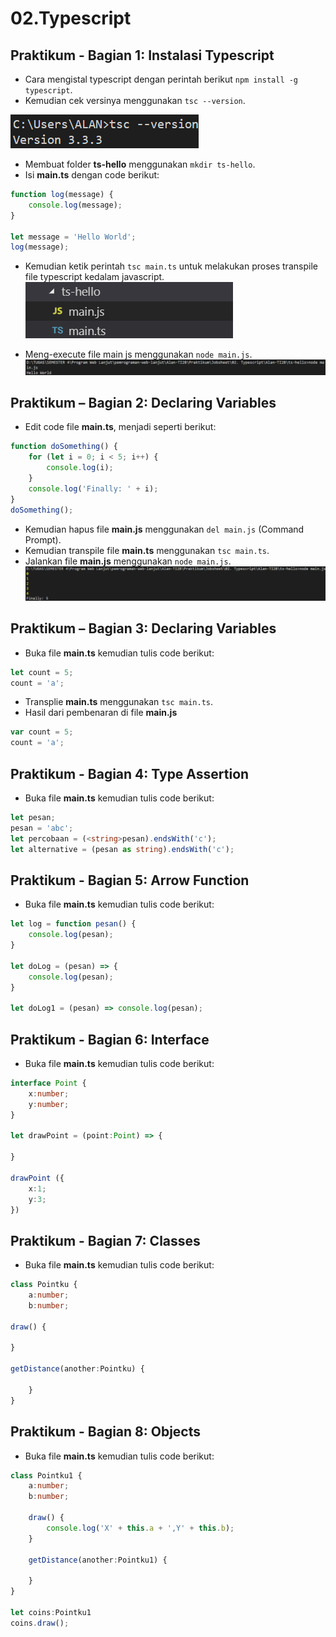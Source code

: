 # 02.Typescript

Praktikum - Bagian 1: Instalasi Typescript
---

* Cara mengistal typescript dengan perintah berikut ` npm install -g typescript `.
* Kemudian cek versinya menggunakan ` tsc --version `.

![](img/02/2.bmp)

* Membuat folder **ts-hello** menggunakan ` mkdir ts-hello `.
* Isi **main.ts** dengan code berikut:

```typescript
function log(message) {
    console.log(message);
}

let message = 'Hello World';
log(message);
```

* Kemudian ketik perintah ` tsc main.ts ` untuk melakukan proses transpile file typescript kedalam javascript.
![](img/02/1.bmp)

* Meng-execute file main js menggunakan ` node main.js `.
![](img/02/3.bmp)

Praktikum – Bagian 2: Declaring Variables
---

* Edit code file **main.ts**, menjadi seperti berikut:

```typescript
function doSomething() {
    for (let i = 0; i < 5; i++) {
        console.log(i);
    }
    console.log('Finally: ' + i);
}
doSomething();
```

* Kemudian hapus file **main.js** menggunakan ` del main.js ` (Command Prompt).
* Kemudian transpile file **main.ts**  menggunakan ` tsc main.ts `.
* Jalankan file **main.js** menggunakan ` node main.js `.
![](img/02/4.bmp)

Praktikum – Bagian 3: Declaring Variables
---

* Buka file **main.ts** kemudian tulis code berikut:

```typescript
let count = 5;
count = 'a';
```

* Transplie **main.ts** menggunakan ` tsc main.ts `.
* Hasil dari pembenaran di file **main.js**

```javascript
var count = 5;
count = 'a';
```

Praktikum - Bagian 4: Type Assertion
---

* Buka file **main.ts** kemudian tulis code berikut:

```typescript
let pesan;
pesan = 'abc';
let percobaan = (<string>pesan).endsWith('c');
let alternative = (pesan as string).endsWith('c');
```

Praktikum - Bagian 5: Arrow Function
---

* Buka file **main.ts** kemudian tulis code berikut:

```typescript
let log = function pesan() {
    console.log(pesan);
}

let doLog = (pesan) => {
    console.log(pesan);
}

let doLog1 = (pesan) => console.log(pesan);
```

Praktikum - Bagian 6: Interface
---

* Buka file **main.ts** kemudian tulis code berikut:

```typescript
interface Point {
    x:number;
    y:number;
}

let drawPoint = (point:Point) => {

}

drawPoint ({
    x:1;
    y:3;
})
```

Praktikum - Bagian 7: Classes
---

* Buka file **main.ts** kemudian tulis code berikut:

```typescript
class Pointku {
    a:number;
    b:number;

draw() {

}

getDistance(another:Pointku) {

    }
}
```

Praktikum - Bagian 8: Objects
---

* Buka file **main.ts** kemudian tulis code berikut:

```typescript
class Pointku1 {
    a:number;
    b:number;

    draw() {
        console.log('X' + this.a + ',Y' + this.b);
    }

    getDistance(another:Pointku1) {

    }
}

let coins:Pointku1
coins.draw();
```